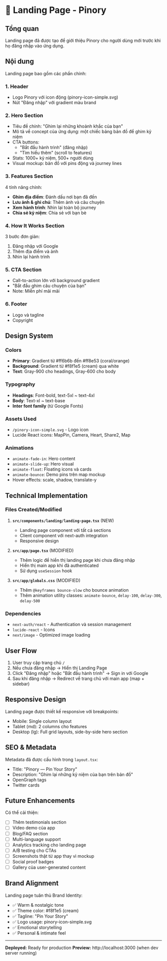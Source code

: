 # 🎨 Landing Page - Pinory

## Tổng quan

Landing page đã được tạo để giới thiệu Pinory cho người dùng mới trước khi họ đăng nhập vào ứng dụng.

## Nội dung

Landing page bao gồm các phần chính:

### 1. **Header**
- Logo Pinory với icon động (pinory-icon-simple.svg)
- Nút "Đăng nhập" với gradient màu brand

### 2. **Hero Section**
- Tiêu đề chính: "Ghim lại những khoảnh khắc của bạn"
- Mô tả về concept của ứng dụng: một chiếc bảng bản đồ để ghim kỷ niệm
- CTA buttons:
  - "Bắt đầu hành trình" (đăng nhập)
  - "Tìm hiểu thêm" (scroll to features)
- Stats: 1000+ kỷ niệm, 500+ người dùng
- Visual mockup: bản đồ với pins động và journey lines

### 3. **Features Section**
4 tính năng chính:
- **Ghim địa điểm**: Đánh dấu nơi bạn đã đến
- **Lưu ảnh & ghi chú**: Thêm ảnh và câu chuyện
- **Xem hành trình**: Nhìn lại toàn bộ journey
- **Chia sẻ kỷ niệm**: Chia sẻ với bạn bè

### 4. **How It Works Section**
3 bước đơn giản:
1. Đăng nhập với Google
2. Thêm địa điểm và ảnh
3. Nhìn lại hành trình

### 5. **CTA Section**
- Call-to-action lớn với background gradient
- "Bắt đầu ghim câu chuyện của bạn"
- Note: Miễn phí mãi mãi

### 6. **Footer**
- Logo và tagline
- Copyright

## Design System

### Colors
- **Primary**: Gradient từ #ff6b6b đến #ff8e53 (coral/orange)
- **Background**: Gradient từ #f8f1e5 (cream) qua white
- **Text**: Gray-900 cho headings, Gray-600 cho body

### Typography
- **Headings**: Font-bold, text-5xl ~ text-4xl
- **Body**: Text-xl ~ text-base
- **Inter font family** (từ Google Fonts)

### Assets Used
- `/pinory-icon-simple.svg` - Logo icon
- Lucide React icons: MapPin, Camera, Heart, Share2, Map

### Animations
- `animate-fade-in`: Hero content
- `animate-slide-up`: Hero visual
- `animate-float`: Floating icons và cards
- `animate-bounce`: Demo pins trên map mockup
- Hover effects: scale, shadow, translate-y

## Technical Implementation

### Files Created/Modified

1. **`src/components/landing/landing-page.tsx`** (NEW)
   - Landing page component với tất cả sections
   - Client component với next-auth integration
   - Responsive design

2. **`src/app/page.tsx`** (MODIFIED)
   - Thêm logic để hiển thị landing page khi chưa đăng nhập
   - Hiển thị main app khi đã authenticated
   - Sử dụng `useSession` hook

3. **`src/app/globals.css`** (MODIFIED)
   - Thêm `@keyframes bounce-slow` cho bounce animation
   - Thêm animation utility classes: `animate-bounce`, `delay-100`, `delay-300`, `delay-500`

### Dependencies
- `next-auth/react` - Authentication và session management
- `lucide-react` - Icons
- `next/image` - Optimized image loading

## User Flow

1. User truy cập trang chủ `/`
2. Nếu chưa đăng nhập → Hiển thị Landing Page
3. Click "Đăng nhập" hoặc "Bắt đầu hành trình" → Sign in với Google
4. Sau khi đăng nhập → Redirect về trang chủ với main app (map + sidebar)

## Responsive Design

Landing page được thiết kế responsive với breakpoints:
- Mobile: Single column layout
- Tablet (md): 2 columns cho features
- Desktop (lg): Full grid layouts, side-by-side hero section

## SEO & Metadata

Metadata đã được cấu hình trong `layout.tsx`:
- Title: "Pinory — Pin Your Story"
- Description: "Ghim lại những kỷ niệm của bạn trên bản đồ"
- OpenGraph tags
- Twitter cards

## Future Enhancements

Có thể cải thiện:
- [ ] Thêm testimonials section
- [ ] Video demo của app
- [ ] Blog/FAQ section
- [ ] Multi-language support
- [ ] Analytics tracking cho landing page
- [ ] A/B testing cho CTAs
- [ ] Screenshots thật từ app thay vì mockup
- [ ] Social proof badges
- [ ] Gallery của user-generated content

## Brand Alignment

Landing page tuân thủ Brand Identity:
- ✅ Warm & nostalgic tone
- ✅ Theme color: #f8f1e5 (cream)
- ✅ Tagline: "Pin Your Story"
- ✅ Logo usage: pinory-icon-simple.svg
- ✅ Emotional storytelling
- ✅ Personal & intimate feel

---

**Deployed:** Ready for production
**Preview:** http://localhost:3000 (when dev server running)

